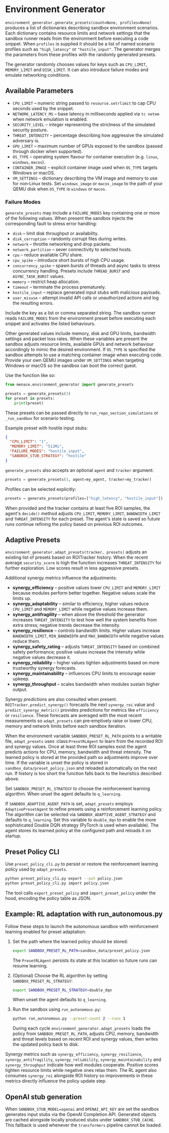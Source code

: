 # Environment Generator

`environment_generator.generate_presets(count=None, profiles=None)` produces a list of dictionaries describing sandbox environment scenarios. Each dictionary contains resource limits and network settings that the sandbox runner reads from the environment before executing a code snippet. When `profiles` is supplied it should be a list of named scenario profiles such as `"high_latency"` or `"hostile_input"`. The generator merges the parameters from these profiles with the randomly generated presets.

The generator randomly chooses values for keys such as `CPU_LIMIT`, `MEMORY_LIMIT` and `DISK_LIMIT`. It can also introduce failure modes and emulate networking conditions.

## Available Parameters

- `CPU_LIMIT` – numeric string passed to `resource.setrlimit` to cap CPU seconds used by the snippet.
- `NETWORK_LATENCY_MS` – base latency in milliseconds applied via `tc netem` when network emulation is enabled.
- `SECURITY_LEVEL` – integer representing the strictness of the simulated security posture.
- `THREAT_INTENSITY` – percentage describing how aggressive the simulated adversary is.
- `GPU_LIMIT` – maximum number of GPUs exposed to the sandbox (passed through docker when supported).
- `OS_TYPE` – operating system flavour for container execution (e.g. `linux`, `windows`, `macos`).
- `CONTAINER_IMAGE` – explicit container image used when `OS_TYPE` targets Windows or macOS.
- `VM_SETTINGS` – dictionary describing the VM image and memory to use for non‑Linux tests. Set
  `windows_image` or `macos_image` to the path of your QEMU disk when `OS_TYPE`
  is `windows` or `macos`.

### Failure Modes

`generate_presets` may include a `FAILURE_MODES` key containing one or more of
the following values. When present the sandbox injects the corresponding fault
to stress error handling:

- `disk` – limit disk throughput or availability.
- `disk_corruption` – randomly corrupt files during writes.
- `network` – throttle networking and drop packets.
- `network_partition` – sever connectivity to selected hosts.
- `cpu` – reduce available CPU share.
- `cpu_spike` – introduce short bursts of high CPU usage.
- `concurrency_spike` – spawn bursts of threads and async tasks to stress concurrency handling. Presets include `THREAD_BURST` and `ASYNC_TASK_BURST` values.
- `memory` – restrict heap allocation.
- `timeout` – terminate the process prematurely.
- `hostile_input` – replace generated input stubs with malicious payloads.
- `user_misuse` – attempt invalid API calls or unauthorized actions and log the
  resulting errors.

Include the key as a list or comma separated string. The sandbox runner reads
`FAILURE_MODES` from the environment preset before executing each snippet and
activates the listed behaviours.

Other generated values include memory, disk and GPU limits, bandwidth settings and packet loss rates. When these variables are present the sandbox adjusts resource limits, available GPUs and network behaviour accordingly to mimic the desired environment. If `OS_TYPE` is specified the sandbox attempts to use a matching container image when executing code. Provide your own QEMU images under `VM_SETTINGS` when targeting Windows or macOS so the sandbox can boot the correct guest.

Use the function like so:

```python
from menace.environment_generator import generate_presets

presets = generate_presets(3)
for preset in presets:
    print(preset)
```

These presets can be passed directly to `run_repo_section_simulations` or `_run_sandbox` for scenario testing.

Example preset with hostile input stubs:

```json
{
  "CPU_LIMIT": "1",
  "MEMORY_LIMIT": "512Mi",
  "FAILURE_MODES": "hostile_input",
  "SANDBOX_STUB_STRATEGY": "hostile"
}
```

`generate_presets` also accepts an optional `agent` and `tracker` argument:

```python
presets = generate_presets(3, agent=my_agent, tracker=my_tracker)
```

Profiles can be selected explicitly:

```python
presets = generate_presets(profiles=["high_latency", "hostile_input"])
```

When provided and the tracker contains at least five ROI samples, the agent's
`decide()` method adjusts `CPU_LIMIT`, `MEMORY_LIMIT`, `BANDWIDTH_LIMIT` and
`THREAT_INTENSITY` for each preset. The agent's state is saved so future runs
continue refining the policy based on previous ROI outcomes.

## Adaptive Presets

`environment_generator.adapt_presets(tracker, presets)` adjusts an existing list
of presets based on ROITracker history. When the recent average `security_score`
is high the function increases `THREAT_INTENSITY` for further exploration. Low
scores result in less aggressive presets.

Additional synergy metrics influence the adjustments:

- **synergy_efficiency** – positive values lower `CPU_LIMIT` and `MEMORY_LIMIT`
  because modules perform better together. Negative values scale the limits up.
- **synergy_adaptability** – similar to efficiency, higher values reduce `CPU_LIMIT` and `MEMORY_LIMIT` while negative values increase them.
- **synergy_antifragility** – when above the threshold the generator increases
  `THREAT_INTENSITY` to test how well the system benefits from extra stress;
  negative trends decrease the intensity.
- **synergy_resilience** – controls bandwidth limits. Higher values increase
  `BANDWIDTH_LIMIT`, `MIN_BANDWIDTH` and `MAX_BANDWIDTH` while negative values
  reduce them.
- **synergy_safety_rating** – adjusts `THREAT_INTENSITY` based on combined
  safety performance; positive values increase the intensity while negative
  values decrease it.
- **synergy_reliability** – higher values tighten adjustments based on more
  trustworthy synergy forecasts.
- **synergy_maintainability** – influences CPU limits to encourage easier upkeep.
- **synergy_throughput** – scales bandwidth when modules sustain higher output.

Synergy *predictions* are also consulted when present. `ROITracker.predict_synergy()`
forecasts the next `synergy_roi` value and `predict_synergy_metric()` provides
predictions for metrics like `efficiency` or `resilience`. These forecasts are
averaged with the most recent measurements so `adapt_presets` can pre‑emptively
raise or lower CPU, memory and network limits before each sandbox iteration.

When the environment variable `SANDBOX_PRESET_RL_PATH` points to a writable
file, `adapt_presets` uses :class:`PresetRLAgent` to learn from the recorded ROI
and synergy values. Once at least three ROI samples exist the agent predicts
actions for CPU, memory, bandwidth and threat intensity. The learned policy is
stored at the provided path so adjustments improve over time. If the variable is
unset the policy is stored in ``sandbox_data/preset_policy.json`` and reloaded
automatically on the next run. If history is too short the function falls back
to the heuristics described above.

Set ``SANDBOX_PRESET_RL_STRATEGY`` to choose the reinforcement learning
algorithm. When unset the agent defaults to ``q_learning``.

If ``SANDBOX_ADAPTIVE_AGENT_PATH`` is set, ``adapt_presets`` employs
``AdaptivePresetAgent`` to refine presets using a reinforcement learning
policy. The algorithm can be selected via ``SANDBOX_ADAPTIVE_AGENT_STRATEGY``
and defaults to ``q_learning``. Set this variable to ``double_dqn`` to enable
the more sophisticated Double DQN strategy (PyTorch is used when available).
The agent stores its learned policy at the configured path and reloads it on
startup.
## Preset Policy CLI

Use `preset_policy_cli.py` to persist or restore the reinforcement learning policy used by `adapt_presets`.

```bash
python preset_policy_cli.py export --out policy.json
python preset_policy_cli.py import policy.json
```

The tool calls `export_preset_policy` and `import_preset_policy` under the hood, encoding the policy table as JSON.

## Example: RL adaptation with run_autonomous.py

Follow these steps to launch the autonomous sandbox with reinforcement
learning enabled for preset adaptation:

1. Set the path where the learned policy should be stored:

   ```bash
   export SANDBOX_PRESET_RL_PATH=sandbox_data/preset_policy.json
   ```

   The `PresetRLAgent` persists its state at this location so future runs can
   resume learning.

2. (Optional) Choose the RL algorithm by setting
   `SANDBOX_PRESET_RL_STRATEGY`:

   ```bash
   export SANDBOX_PRESET_RL_STRATEGY=double_dqn
   ```

   When unset the agent defaults to `q_learning`.

3. Run the sandbox using `run_autonomous.py`:

   ```bash
   python run_autonomous.py --preset-count 2 --runs 1
   ```

   During each cycle `environment_generator.adapt_presets` loads the policy
   from `SANDBOX_PRESET_RL_PATH`, adjusts CPU, memory, bandwidth and threat
   levels based on recent ROI and synergy values, then writes the updated
   policy back to disk.

Synergy metrics such as `synergy_efficiency`, `synergy_resilience`,
`synergy_antifragility`, `synergy_reliability`, `synergy_maintainability` and
`synergy_throughput` indicate how well modules cooperate. Positive scores
tighten resource limits while negative ones relax them. The RL agent also
consumes `synergy_roi` alongside ROI history so improvements in these metrics
directly influence the policy update step.

## OpenAI stub generation

When `SANDBOX_STUB_MODEL=openai` and `OPENAI_API_KEY` are set the sandbox
generates input stubs via the OpenAI Completion API. Generated objects are cached
alongside locally produced stubs under `SANDBOX_STUB_CACHE`. This fallback is
used whenever the `transformers` pipeline cannot be loaded.
